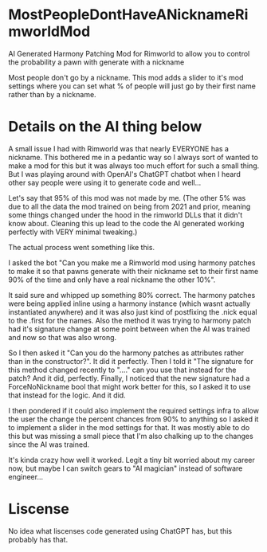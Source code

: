 # MostPeopleDontHaveANicknameRimworldMod
AI Generated Harmony Patching Mod for Rimworld to allow you to control the probability a pawn with generate with a nickname


Most people don't go by a nickname. This mod adds a slider to it's mod settings where you can set what % of people will just go by their first name rather than by a nickname.


# Details on the AI thing below

A small issue I had with Rimworld was that nearly EVERYONE has a nickname. This bothered me in a pedantic way so I always sort of wanted to make a mod for this but it was always too much effort for such a small thing. But I was playing around with OpenAI's ChatGPT chatbot when I heard other say people were using it to generate code and well...

Let's say that 95% of this mod was not made by me. (The other 5% was due to all the data the mod trained on being from 2021 and prior, meaning some things changed under the hood in the rimworld DLLs that it didn't know about. Cleaning this up lead to the code the AI generated working perfectly with VERY minimal tweaking.)

The actual process went something like this.

I asked the bot "Can you make me a Rimworld mod using harmony patches to make it so that pawns generate with their nickname set to their first name 90% of the time and only have a real nickname the other 10%".

It said sure and whipped up something 80% correct. The harmony patches were being applied inline using a harmony instance (which wasnt actually instantiated anywhere) and it was also just kind of postfixing the .nick equal to the .first for the names. Also the method it was trying to harmony patch had it's signature change at some point between when the AI was trained and now so that was also wrong.

So I then asked it "Can you do the harmony patches as attributes rather than in the constructor?". It did it perfectly.
Then I told it "The signature for this method changed recently to "...." can you use that instead for the patch? And it did, perfectly.
Finally, I noticed that the new signature had a ForceNoNickname bool that might work better for this, so I asked it to use that instead for the logic. And it did.

I then pondered if it could also implement the required settings infra to allow the user the change the percent chances from 90% to anything so I asked it to implement a slider in the mod settings for that. It was mostly able to do this but was missing a small piece that I'm also chalking up to the changes since the AI was trained.

It's kinda crazy how well it worked. Legit a tiny bit worried about my career now, but maybe I can switch gears to "AI magician" instead of software engineer...

# Liscense 

No idea what liscenses code generated using ChatGPT has, but this probably has that.
